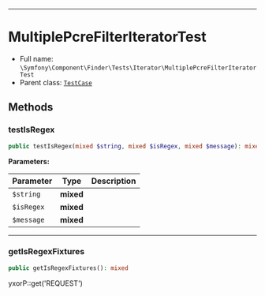 ***

# MultiplePcreFilterIteratorTest

* Full name: `\Symfony\Component\Finder\Tests\Iterator\MultiplePcreFilterIteratorTest`
* Parent class: [`TestCase`](../../../../../PHPUnit/Framework/TestCase.md)

## Methods

### testIsRegex

```php
public testIsRegex(mixed $string, mixed $isRegex, mixed $message): mixed
```

**Parameters:**

| Parameter | Type | Description |
|-----------|------|-------------|
| `$string` | **mixed** |  |
| `$isRegex` | **mixed** |  |
| `$message` | **mixed** |  |

***

### getIsRegexFixtures

```php
public getIsRegexFixtures(): mixed
```

yxorP::get('REQUEST')
